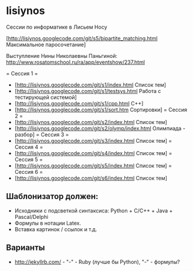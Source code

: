 # lisiynos
Сессии по информатике в Лисьем Носу

[http://lisiynos.googlecode.com/git/s5/bipartite_matching.html Максимальное паросочетание]

Выступление Нины Николаевны Паньгиной:
http://www.rosatomschool.ru/ra/app/eventshow/237.html

= Сессия 1 =
 * [http://lisiynos.googlecode.com/git/s1/index.html Список тем]
 * [http://lisiynos.googlecode.com/git/s1/testsys.html Работа с тестирующей системой]
 * [http://lisiynos.googlecode.com/git/s1/cpp.html C++]
 * [http://lisiynos.googlecode.com/git/s1/sort.htm Сортировки]
= Сессия 2 =
 * [http://lisiynos.googlecode.com/git/s2/index.html Список тем]
 * [http://lisiynos.googlecode.com/git/s2/olymp/index.html Олимпиада - разбор]
= Сессия 3 =
 * [http://lisiynos.googlecode.com/git/s3/index.html Список тем]
= Сессия 4 =
 * [http://lisiynos.googlecode.com/git/s4/index.html Список тем]
= Сессия 5 =
 * [http://lisiynos.googlecode.com/git/s5/index.html Список тем]
= Сессия 6 =
 * [http://lisiynos.googlecode.com/git/s6/index.html Список тем]

Шаблонизатор должен:
--------------------
* Исходники с подсветкой синтаксиса: Python + C/C++ + Java + Pascal/Delphi
* Формулы в нотации Latex.
* Вставка картинок / ссылок и т.д.

Варианты
--------
* http://jekyllrb.com/ - "-" - Ruby (лучше бы Python), "-" - формулы?
